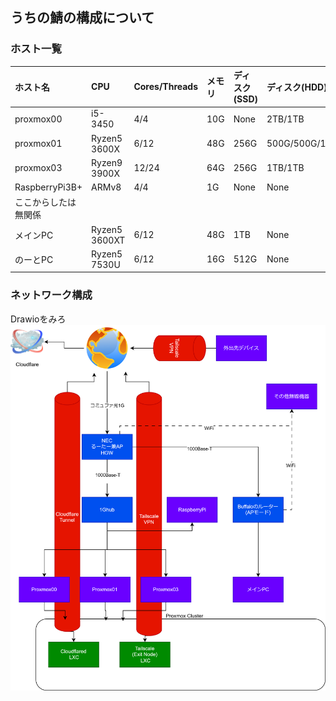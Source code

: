 ## うちの鯖の構成について

### ホスト一覧

|ホスト名|CPU|Cores/Threads|メモリ|ディスク(SSD)|ディスク(HDD)|
|:---|:---|:---|:---|:---|:---|
|proxmox00|i5-3450|4/4|10G|None|2TB/1TB|
|proxmox01|Ryzen5 3600X|6/12|48G|256G|500G/500G/1TB|
|proxmox03|Ryzen9 3900X|12/24|64G|256G|1TB/1TB|
|RaspberryPi3B+|ARMv8|4/4|1G|None|None|
|ここからしたは無関係
|メインPC|Ryzen5 3600XT|6/12|48G|1TB|None|
|のーとPC|Ryzen5 7530U|6/12|16G|512G|None|

### ネットワーク構成

Drawioをみろ
<img src="Untitled Diagram.drawio.svg">